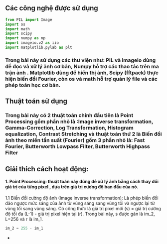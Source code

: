 ## Các công nghệ được sử dụng
```python
from PIL import Image
import os
import math
import scipy
import numpy as np
import imageio.v2 as iio
import matplotlib.pylab as plt

```
### Trong bài này sử dụng các thư viện như: PIL và imageio dùng để đọc và xử lý ảnh cơ bản, Numpy hỗ trợ các thao tác trên ma trận ảnh . Matplotlib dùng để hiển thị ảnh, Scipy (fftpack) thực hiện biến đổi Fourier, còn os và math hỗ trợ quản lý file và các phép toán học cơ bản.
## Thuật toán sử dụng
### Trong bài này có 2 thuật toán chính đầu tiên là Point Processing gồm phần nhỏ là :Image inverse transformation, Gamma-Correction, Log Transformation, Histogram equalization, Contrast Stretching và thuật toán thứ 2 là Biến đổi ảnh theo miền tần suất (Fourier) gồm 3 phần nhỏ là:  Fast Fourier, Butterworth Lowpass Filter, Butterworth Highpass Filter
## Giải thích cách hoạt động:
#### 1. Point Processing: thuật toán này dùng để xử lý ảnh bằng cách thay đổi giá trị của từng pixel , dựa trên giá trị cường độ ban đầu của nó.
 1.1 Biến đổi cường độ ảnh (Image inverse transformation): Là phép biến đổi đảo ngược mức sáng của ảnh từ vùng sáng sang vùng tối và ngược lại từ vùng tối sang vùng sáng. Có công thức là giá trị pixel mới (s) = giá trị cường độ tối đa (L-1) - giá trị pixel hiện tại (r). Trong bài này, s được gán là im_2, L=256 và r là im_1.
```python
im_2 = 255 - im_1
```
- 


